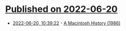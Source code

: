 # [Published on 2022-06-20](index.md)

* [2022-06-20, 10:39:22](https://news.ycombinator.com/item?id=31808647) - [A Macintosh History (1986)](https://systemtalk.org/post/macintosh-history-8603/)
